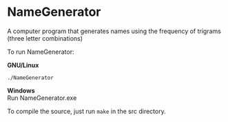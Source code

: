 # NameGenerator
A computer program that generates names using the frequency of trigrams (three letter combinations)

To run NameGenerator:

**GNU/Linux**

```
./NameGenerator
```

**Windows**  
Run NameGenerator.exe

To compile the source, just run `make` in the src directory.
